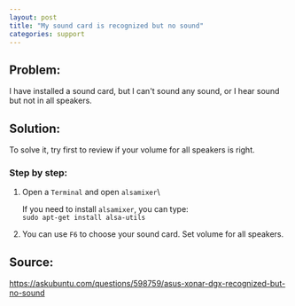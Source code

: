 ```yaml
---
layout: post
title: "My sound card is recognized but no sound"
categories: support
---
```



## Problem: 

I have installed a sound card, but I can't sound any sound, or I hear sound but not in all speakers.

## Solution:
To solve it, try first to review if your volume for all speakers is right.

### Step by step:

1. Open a `Terminal` and open `alsamixer`\

    If you need to install `alsamixer`, you can type:\
    `sudo apt-get install alsa-utils`

2. You can use `F6` to choose your sound card. Set volume for all speakers.




## Source:

<https://askubuntu.com/questions/598759/asus-xonar-dgx-recognized-but-no-sound>